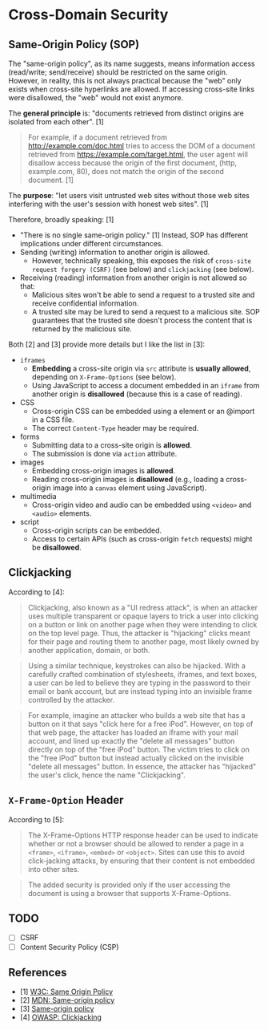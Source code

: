 # Cross-Domain Security

## Same-Origin Policy (SOP)

The "same-origin policy", as its name suggests, means information access (read/write; send/receive) should be restricted on the same origin. However, in reality, this is not always practical because the "web" only exists when cross-site hyperlinks are allowed. If accessing cross-site links were disallowed, the "web" would not exist anymore.

The **general principle** is: "documents retrieved from distinct origins are isolated from each other". [1]

> For example, if a document retrieved from http://example.com/doc.html tries to access the DOM of a document retrieved from https://example.com/target.html, the user agent will disallow access because the origin of the first document, (http, example.com, 80), does not match the origin of the second document. [1]

The **purpose**: "let users visit untrusted web sites without those web sites interfering with the user's session with honest web sites". [1]

Therefore, broadly speaking: [1]

- "There is no single same-origin policy." [1] Instead, SOP has different implications under different circumstances.
- Sending (writing) information to another origin is allowed.
  - However, technically speaking, this exposes the risk of `cross-site request forgery (CSRF)` (see below) and `clickjacking` (see below).
- Receiving (reading) information from another origin is not allowed so that:
  - Malicious sites won't be able to send a request to a trusted site and receive confidential information.
  - A trusted site may be lured to send a request to a malicious site. SOP guarantees that the trusted site doesn't process the content that is returned by the malicious site.

Both [2] and [3] provide more details but I like the list in [3]:

- `iframes`
  - **Embedding** a cross-site origin via `src` attribute is **usually allowed**, depending on `X-Frame-Options` (see below).
  - Using JavaScript to access a document embedded in an `iframe` from another origin is **disallowed** (because this is a case of reading).
- CSS
  - Cross-origin CSS can be embedded using a <link> element or an @import in a CSS file.
  - The correct `Content-Type` header may be required.
- forms
  - Submitting data to a cross-site origin is **allowed**.
  - The submission is done via `action` attribute.
- images
  - Embedding cross-origin images is **allowed**.
  - Reading cross-origin images is **disallowed** (e.g., loading a cross-origin image into a `canvas` element using JavaScript).
- multimedia
  - Cross-origin video and audio can be embedded using `<video>` and `<audio>` elements.
- script
  - Cross-origin scripts can be embedded.
  - Access to certain APIs (such as cross-origin `fetch` requests) might be **disallowed**.

## Clickjacking

According to [4]:

> Clickjacking, also known as a "UI redress attack", is when an attacker uses multiple transparent or opaque layers to trick a user into clicking on a button or link on another page when they were intending to click on the top level page. Thus, the attacker is "hijacking" clicks meant for their page and routing them to another page, most likely owned by another application, domain, or both.

> Using a similar technique, keystrokes can also be hijacked. With a carefully crafted combination of stylesheets, iframes, and text boxes, a user can be led to believe they are typing in the password to their email or bank account, but are instead typing into an invisible frame controlled by the attacker.

> For example, imagine an attacker who builds a web site that has a button on it that says "click here for a free iPod". However, on top of that web page, the attacker has loaded an iframe with your mail account, and lined up exactly the "delete all messages" button directly on top of the "free iPod" button. The victim tries to click on the "free iPod" button but instead actually clicked on the invisible "delete all messages" button. In essence, the attacker has "hijacked" the user's click, hence the name "Clickjacking".

## `X-Frame-Option` Header

According to [5]:

> The X-Frame-Options HTTP response header can be used to indicate whether or not a browser should be allowed to render a page in a `<frame>`, `<iframe>`, `<embed>` or `<object>`. Sites can use this to avoid click-jacking attacks, by ensuring that their content is not embedded into other sites.

> The added security is provided only if the user accessing the document is using a browser that supports X-Frame-Options.

## TODO

- [ ] CSRF
- [ ] Content Security Policy (CSP)

## References

- [1] [W3C: Same Origin Policy](https://www.w3.org/Security/wiki/Same_Origin_Policy)
- [2] [MDN: Same-origin policy](https://developer.mozilla.org/en-US/docs/Web/Security/Same-origin_policy)
- [3] [Same-origin policy](https://web.dev/same-origin-policy/)
- [4] [OWASP: Clickjacking](https://owasp.org/www-community/attacks/Clickjacking)
